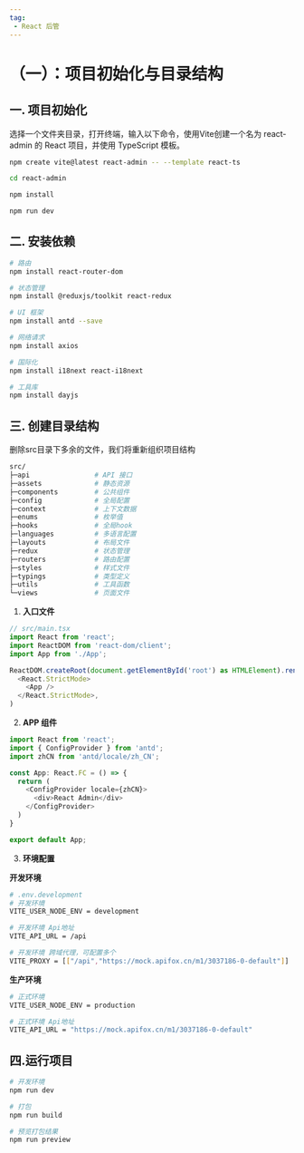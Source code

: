 ```yaml
---
tag:
 - React 后管
---
```


# （一）：项目初始化与目录结构

## 一. 项目初始化
选择一个文件夹目录，打开终端，输入以下命令，使用Vite创建一个名为 react-admin 的 React 项目，并使用 TypeScript 模板。

```bash
npm create vite@latest react-admin -- --template react-ts

cd react-admin

npm install

npm run dev
```

## 二. 安装依赖
```bash
# 路由
npm install react-router-dom

# 状态管理
npm install @reduxjs/toolkit react-redux

# UI 框架
npm install antd --save

# 网络请求
npm install axios

# 国际化
npm install i18next react-i18next

# 工具库
npm install dayjs
```

## 三. 创建目录结构

删除src目录下多余的文件，我们将重新组织项目结构

```bash
src/
├─api                # API 接口
├─assets             # 静态资源
├─components         # 公共组件
├─config             # 全局配置
├─context            # 上下文数据
├─enums              # 枚举值
├─hooks              # 全局hook
├─languages          # 多语言配置
├─layouts            # 布局文件
├─redux              # 状态管理
├─routers            # 路由配置
├─styles             # 样式文件
├─typings            # 类型定义
├─utils              # 工具函数
└─views              # 页面文件
```

1. **入口文件**
```typescript
// src/main.tsx
import React from 'react';
import ReactDOM from 'react-dom/client';
import App from './App';

ReactDOM.createRoot(document.getElementById('root') as HTMLElement).render(
  <React.StrictMode>
    <App />
  </React.StrictMode>,
)
```
2. **APP 组件**
```typescript
import React from 'react';
import { ConfigProvider } from 'antd';
import zhCN from 'antd/locale/zh_CN';

const App: React.FC = () => {
  return (
    <ConfigProvider locale={zhCN}>
      <div>React Admin</div>
    </ConfigProvider>
  )
}

export default App;
```
3. **环境配置**

 **开发环境**
``` bash
# .env.development
# 开发环境
VITE_USER_NODE_ENV = development

# 开发环境 Api地址
VITE_API_URL = /api

# 开发环境 跨域代理，可配置多个
VITE_PROXY = [["/api","https://mock.apifox.cn/m1/3037186-0-default"]]
```
**生产环境**
```bash
# 正式环境
VITE_USER_NODE_ENV = production

# 正式环境 Api地址
VITE_API_URL = "https://mock.apifox.cn/m1/3037186-0-default"

```
## 四.运行项目
```bash
# 开发环境
npm run dev

# 打包
npm run build

# 预览打包结果
npm run preview
```
